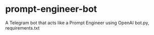 # prompt-engineer-bot
A Telegram bot that acts like a Prompt Engineer using OpenAI
bot.py, requirements.txt


